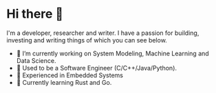 # Hi there 👋
I'm a developer, researcher and writer. I have a passion for building, investing and writing things of which you can see below.


* 🔭 I’m currently working on System Modeling, Machine Learning and Data Science.
* 💼 Used to be a Software Engineer (C/C++/Java/Python).
* 🐋 Experienced in Embedded Systems
* 🌱 Currently learning Rust and Go.
